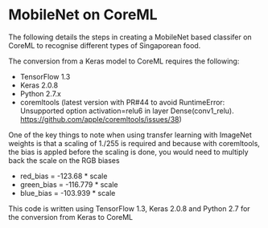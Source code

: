 # MobileNet on CoreML

The following details the steps in creating a MobileNet based classifer on CoreML to recognise different types of Singaporean food.

The conversion from a Keras model to CoreML requires the following:

- TensorFlow 1.3
- Keras 2.0.8
- Python 2.7.x
- coremltools (latest version with PR#44 to avoid RuntimeError: Unsupported option activation=relu6 in layer Dense(conv1_relu). https://github.com/apple/coremltools/issues/38)

One of the key things to note when using transfer learning with ImageNet weights is that a scaling of 1./255 is required and because with coremltools, the bias is appled before the scaling is done, you would need to multiply back the scale on the RGB biases

- red_bias = -123.68 * scale
- green_bias = -116.779 * scale
- blue_bias = -103.939 * scale

This code is written using TensorFlow 1.3, Keras 2.0.8 and Python 2.7 for the conversion from Keras to CoreML